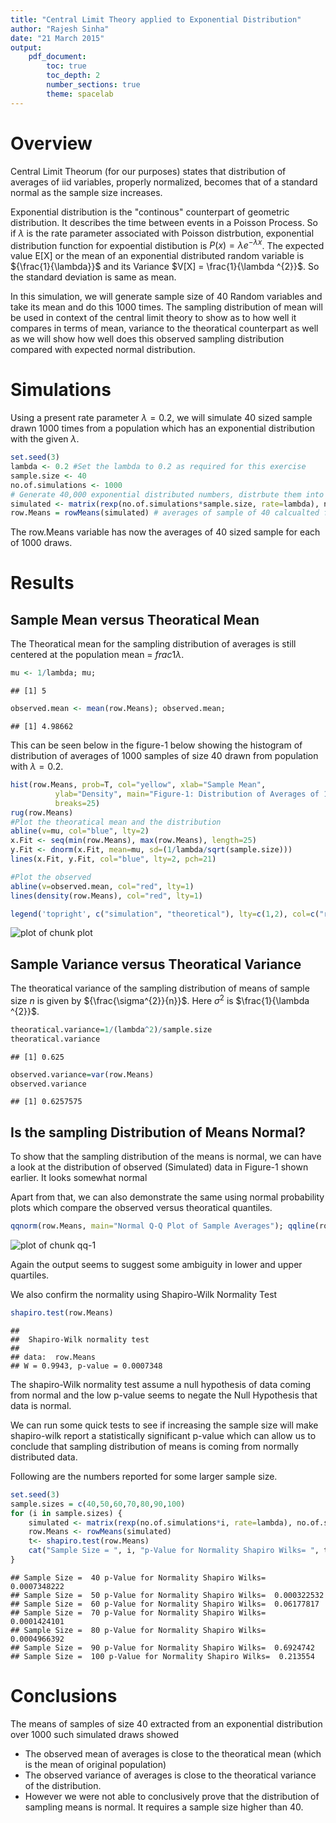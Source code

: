 ```yaml
---
title: "Central Limit Theory applied to Exponential Distribution"
author: "Rajesh Sinha"
date: "21 March 2015"
output: 
    pdf_document:
        toc: true
        toc_depth: 2
        number_sections: true
        theme: spacelab
---
```


# Overview
Central Limit Theorum (for our purposes) states that distribution of averages of iid variables, properly normalized, becomes that of a standard normal as the sample size increases. 

Exponential distribution is the "continous" counterpart of geometric distribution. It describes the time between events in a Poisson Process. So if $\lambda$ is the rate parameter associated with Poisson distrbution, exponential distribution function for expoential distibution is $P(x) = \lambda e^{-\lambda x}$. The expected value E[X] or the mean of an exponential distributed random variable is ${\frac{1}{\lambda}}$ and its Variance $V[X] = \frac{1}{\lambda ^{2}}$. So the standard deviation is same as mean.

In this simulation, we will generate sample size of 40 Random variables and take its mean and do this 1000 times. The sampling distribution of mean will be used in context of the central limit theory to show as to how well it compares in terms of mean, variance to the theoratical counterpart as well as we will show how well does this observed sampling distribution compared with expected normal distribution. 


# Simulations


Using a present rate parameter $\lambda = 0.2$, we will simulate 40 sized sample drawn 1000 times from a population which has an exponential distribution with the given $\lambda$.



```r
set.seed(3)
lambda <- 0.2 #Set the lambda to 0.2 as required for this exercise
sample.size <- 40
no.of.simulations <- 1000
# Generate 40,000 exponential distributed numbers, distrbute them into a matrix of size 1000 x 40
simulated <- matrix(rexp(no.of.simulations*sample.size, rate=lambda), no.of.simulations, sample.size) 
row.Means = rowMeans(simulated) # averages of sample of 40 calcualted for each of 1000 rows 
```

The row.Means variable has now the averages of 40 sized sample for each of 1000 draws.

# Results

## Sample Mean versus Theoratical Mean
The Theoratical mean for the sampling distribution of averages is still centered at the population mean = $frac{1}{\lambda}$. 


```r
mu <- 1/lambda; mu;
```

```
## [1] 5
```


```r
observed.mean <- mean(row.Means); observed.mean; 
```

```
## [1] 4.98662
```


This can be seen below in the figure-1 below showing the histogram of distribution of averages of 1000 samples of size 40 drawn from population with $\lambda = 0.2$.


```r
hist(row.Means, prob=T, col="yellow", xlab="Sample Mean",
          ylab="Density", main="Figure-1: Distribution of Averages of 1000 samples \nof size 40 drawn from exponentially distributed Population (Rate = 2)",
          breaks=25)
rug(row.Means)
#Plot the theoratical mean and the distribution
abline(v=mu, col="blue", lty=2)
x.Fit <- seq(min(row.Means), max(row.Means), length=25)
y.Fit <- dnorm(x.Fit, mean=mu, sd=(1/lambda/sqrt(sample.size)))
lines(x.Fit, y.Fit, col="blue", lty=2, pch=21)

#Plot the observed
abline(v=observed.mean, col="red", lty=1)
lines(density(row.Means), col="red", lty=1)

legend('topright', c("simulation", "theoretical"), lty=c(1,2), col=c("red", "blue"))
```

![plot of chunk plot](figure/plot-1.png) 



## Sample Variance versus Theoratical Variance

The theoratical variance of the sampling distribution of means of sample size $n$ is given by ${\frac{\sigma^{2}}{n}}$. Here $\sigma^{2}$ is $\frac{1}{\lambda ^{2}}$. 

```r
theoratical.variance=1/(lambda^2)/sample.size
theoratical.variance
```

```
## [1] 0.625
```


```r
observed.variance=var(row.Means)
observed.variance
```

```
## [1] 0.6257575
```


## Is the sampling Distribution of Means Normal?

To show that the sampling distribution of the means is normal, we can have a look at the distribution of observed (Simulated) data in Figure-1 shown earlier. It looks somewhat normal 

Apart from that, we can also demonstrate the same using normal probability plots which compare the observed versus theoratical quantiles.


```r
qqnorm(row.Means, main="Normal Q-Q Plot of Sample Averages"); qqline(row.Means);
```

![plot of chunk qq-1](figure/qq-1-1.png) 

Again the output seems to suggest some ambiguity in lower and upper quartiles.

We also confirm the normality using Shapiro-Wilk Normality Test

```r
shapiro.test(row.Means)
```

```
## 
## 	Shapiro-Wilk normality test
## 
## data:  row.Means
## W = 0.9943, p-value = 0.0007348
```

The shapiro-Wilk normality test assume a null hypothesis of data coming from normal and the low p-value seems to negate the Null Hypothesis that data is normal. 

We can run some quick tests to see if increasing the sample size will make shapiro-wilk report a statistically significant p-value which can allow us to conclude that sampling distribution of means is coming from normally distributed data.

Following are the numbers reported for some larger sample size.


```r
set.seed(3)
sample.sizes = c(40,50,60,70,80,90,100)
for (i in sample.sizes) {
    simulated <- matrix(rexp(no.of.simulations*i, rate=lambda), no.of.simulations, i)
    row.Means <- rowMeans(simulated)
    t<- shapiro.test(row.Means)
    cat("Sample Size = ", i, "p-Value for Normality Shapiro Wilks= ", t$p.value, "\n" )
}
```

```
## Sample Size =  40 p-Value for Normality Shapiro Wilks=  0.0007348222 
## Sample Size =  50 p-Value for Normality Shapiro Wilks=  0.000322532 
## Sample Size =  60 p-Value for Normality Shapiro Wilks=  0.06177817 
## Sample Size =  70 p-Value for Normality Shapiro Wilks=  0.0001424101 
## Sample Size =  80 p-Value for Normality Shapiro Wilks=  0.0004966392 
## Sample Size =  90 p-Value for Normality Shapiro Wilks=  0.6924742 
## Sample Size =  100 p-Value for Normality Shapiro Wilks=  0.213554
```


# Conclusions

The means of samples of size 40 extracted from an exponential distribution over 1000 such simulated draws showed

* The observed mean of averages is close to the theoratical mean (which is the mean of original population)
* The observed variance of averages is close to the theoratical variance of the distribution.
* However we were not able to conclusively prove that the distribution of sampling means is normal. It requires a sample size higher than 40.
